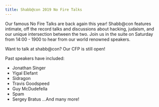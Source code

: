 ```yaml
---
title: Shabb@con 2019 No Fire Talks
---
```


Our famous No Fire Talks are back again this year! Shabb@con features intimate, off the record talks and discussions about hacking, judaism, and our unique intersection between the two. Join us in the suite on Saturday from 14:00 - 1900 to hear from our world renowned speakers.

Want to talk at shabb@con? Our CFP is still open!

Past speakers have included:
- Jonathan Singer
- Yigal Elefant
- Sidragon
- Travis Goodspeed
- Guy McDudefella
- Spam
- Sergey Bratus
...And many more!
